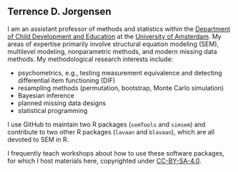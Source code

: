 ## Terrence D. Jorgensen

I am an assistant professor of methods and statistics within the [Department of Child Development and Education](https://cde.uva.nl/) at the [University of Amsterdam](http://uva.nl/).  My areas of expertise primarily involve structural equation modeling (SEM), multilevel modeling, nonparametric methods, and modern missing data methods.  My methodological research interests include:

- psychometrics, e.g., testing measurement equivalence and detecting differential item functioning (DIF)
- resampling methods (permutation, bootstrap, Monte Carlo simulation)
- Bayesian inference
- planned missing data designs
- statistical programming

I use GitHub to maintain two R packages (`semTools` and `simsem`) and contribute to two other R packages (`lavaan` and `blavaan`), which are all devoted to SEM in R. 

I frequently teach workshops about how to use these software packages, for which I host materials here, copyrighted under [CC-BY-SA-4.0](https://creativecommons.org/licenses/by-sa/4.0/).




<!--  Some text I kept from automatic index.md when I selected the Merlot theme

You can use the [editor on GitHub](https://github.com/TDJorgensen/TDJorgensen/edit/gh-pages/index.md) to maintain and preview the content for your website in Markdown files.

For more details see [Basic writing and formatting syntax](https://docs.github.com/en/github/writing-on-github/getting-started-with-writing-and-formatting-on-github/basic-writing-and-formatting-syntax).

#### Jekyll Themes

Your Pages site will use the layout and styles from the Jekyll theme you have selected in your [repository settings](https://github.com/TDJorgensen/TDJorgensen/settings/pages). The name of this theme is saved in the Jekyll `_config.yml` configuration file.

#### Support or Contact

Having trouble with Pages? Check out our [documentation](https://docs.github.com/categories/github-pages-basics/) or [contact support](https://support.github.com/contact) and we’ll help you sort it out.

-->


